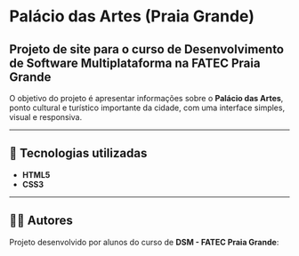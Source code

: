 # Palácio das Artes (Praia Grande)
## Projeto de site para o curso de Desenvolvimento de Software Multiplataforma na FATEC Praia Grande

O objetivo do projeto é apresentar informações sobre o **Palácio das Artes**, ponto cultural e turístico importante da cidade, com uma interface simples, visual e responsiva.  

---

## 🚀 Tecnologias utilizadas
- **HTML5**
- **CSS3**

---

## 👨‍💻 Autores
Projeto desenvolvido por alunos do curso de **DSM - FATEC Praia Grande**: